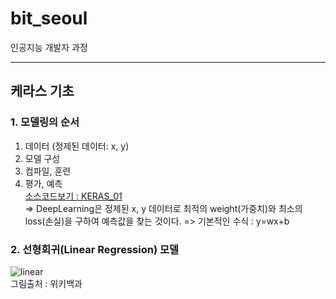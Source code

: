 # bit_seoul
인공지능 개발자 과정

<hr />

## 케라스 기초
### 1. 모델링의 순서
1. 데이터 (정제된 데이터: x, y)     
2. 모델 구성    
3. 컴파일, 훈련    
4. 평가, 예측    
[소스코드보기 : KERAS_01](https://github.com/maiorem/bit_seoul/blob/main/Study/keras/keras01.py)     
=> DeepLearning은 정제된 x, y 데이터로 최적의 weight(가중치)와 최소의 loss(손실)을 구하여 예측값을 찾는 것이다.
=> 기본적인 수식 : y=wx+b

### 2. 선형회귀(Linear Regression) 모델
![linear](https://images.app.goo.gl/iqd8a4mFpDHVB8Mm9)     
그림출처 : 위키백과     



